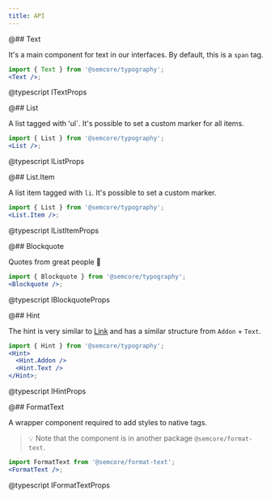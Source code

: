 ```yaml
---
title: API
---
```


@## Text

It's a main component for text in our interfaces. By default, this is a `span` tag.

```jsx
import { Text } from '@semcore/typography';
<Text />;
```

@typescript ITextProps

@## List

A list tagged with ʻul`. It's possible to set a custom marker for all items.

```jsx
import { List } from '@semcore/typography';
<List />;
```

@typescript IListProps

@## List.Item

A list item tagged with `li`. It's possible to set a custom marker.

```jsx
import { List } from '@semcore/typography';
<List.Item />;
```

@typescript IListItemProps

@## Blockquote

Quotes from great people 🙊

```jsx
import { Blockquote } from '@semcore/typography';
<Blockquote />;
```

@typescript IBlockquoteProps

@## Hint

The hint is very similar to [Link](/components/link/) and has a similar structure from `Addon` + `Text`.

```jsx
import { Hint } from '@semcore/typography';
<Hint>
  <Hint.Addon />
  <Hint.Text />
</Hint>;
```

@typescript IHintProps

@## FormatText

A wrapper component required to add styles to native tags.

> 💡 Note that the component is in another package `@semcore/format-text`.

```jsx
import FormatText from '@semcore/format-text';
<FormatText />;
```

@typescript IFormatTextProps
